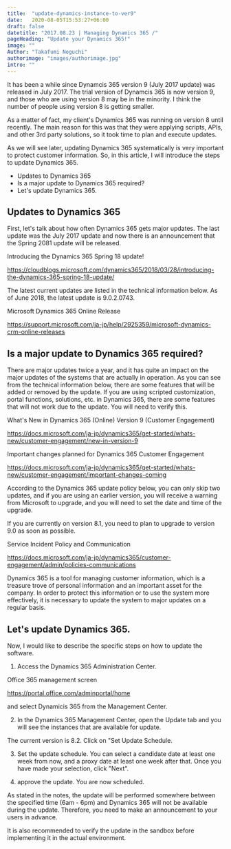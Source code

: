 ```yaml
---
title:  "update-dynamics-instance-to-ver9"
date:   2020-08-05T15:53:27+06:00
draft: false
datetitle: "2017.08.23 | Managing Dynamics 365 /"
pageHeading: "Update your Dynamics 365!"
image: ""
Author: "Takafumi Noguchi"
authorimage: "images/authorimage.jpg"
intro: ""
---
```

<!-- Intro  -->
It has been a while since Dynamcis 365 version 9 (July 2017 update) was released in July 2017. The trial version of Dynamcis 365 is now version 9, and those who are using version 8 may be in the minority. I think the number of people using version 8 is getting smaller.

As a matter of fact, my client's Dynamics 365 was running on version 8 until recently. The main reason for this was that they were applying scripts, APIs, and other 3rd party solutions, so it took time to plan and execute updates.

As we will see later, updating Dynamics 365 systematically is very important to protect customer information. So, in this article, I will introduce the steps to update Dynamics 365.

<!-- Table of Content -->
* Updates to Dynamics 365
* Is a major update to Dynamics 365 required?
* Let's update Dynamics 365.

## Updates to Dynamics 365

First, let's talk about how often Dynamics 365 gets major updates. The last update was the July 2017 update and now there is an announcement that the Spring 2081 update will be released.

Introducing the Dynamics 365 Spring 18 update!

https://cloudblogs.microsoft.com/dynamics365/2018/03/28/introducing-the-dynamics-365-spring-18-update/

The latest current updates are listed in the technical information below. As of June 2018, the latest update is 9.0.2.0743.

Microsoft Dynamics 365 Online Release

https://support.microsoft.com/ja-jp/help/2925359/microsoft-dynamics-crm-online-releases

## Is a major update to Dynamics 365 required?
There are major updates twice a year, and it has quite an impact on the major updates of the systems that are actually in operation. As you can see from the technical information below, there are some features that will be added or removed by the update. If you are using scripted customization, portal functions, solutions, etc. in Dynamics 365, there are some features that will not work due to the update. You will need to verify this.

What's New in Dynamics 365 (Online) Version 9 (Customer Engagement)

https://docs.microsoft.com/ja-jp/dynamics365/get-started/whats-new/customer-engagement/new-in-version-9

Important changes planned for Dynamics 365 Customer Engagement

https://docs.microsoft.com/ja-jp/dynamics365/get-started/whats-new/customer-engagement/important-changes-coming

According to the Dynamics 365 update policy below, you can only skip two updates, and if you are using an earlier version, you will receive a warning from Microsoft to upgrade, and you will need to set the date and time of the upgrade.

If you are currently on version 8.1, you need to plan to upgrade to version 9.0 as soon as possible.

Service Incident Policy and Communication

https://docs.microsoft.com/ja-jp/dynamics365/customer-engagement/admin/policies-communications

Dynamics 365 is a tool for managing customer information, which is a treasure trove of personal information and an important asset for the company. In order to protect this information or to use the system more effectively, it is necessary to update the system to major updates on a regular basis.

## Let's update Dynamics 365.
Now, I would like to describe the specific steps on how to update the software.

1. Access the Dynamics 365 Administration Center.

Office 365 management screen

https://portal.office.com/adminportal/home

and select Dynamicis 365 from the Management Center.
<!-- Image= management1.jpg -->

2. In the Dynamics 365 Management Center, open the Update tab and you will see the instances that are available for update.
<!-- Image= management2.jpg -->

The current version is 8.2. Click on "Set Update Schedule.
<!-- Image= management3.jpg -->

3. Set the update schedule. You can select a candidate date at least one week from now, and a proxy date at least one week after that. Once you have made your selection, click "Next".
<!-- Image= management4.jpg -->

4. approve the update. You are now scheduled.
<!-- Image= management5.jpg -->

As stated in the notes, the update will be performed somewhere between the specified time (6am - 6pm) and Dynamics 365 will not be available during the update. Therefore, you need to make an announcement to your users in advance.

It is also recommended to verify the update in the sandbox before implementing it in the actual environment.
